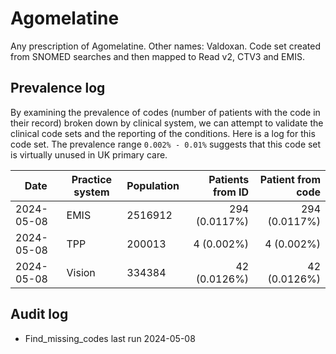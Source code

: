# Agomelatine

Any prescription of Agomelatine. Other names: Valdoxan. Code set created from SNOMED searches and then mapped to Read v2, CTV3 and EMIS.

## Prevalence log

By examining the prevalence of codes (number of patients with the code in their record) broken down by clinical system, we can attempt to validate the clinical code sets and the reporting of the conditions. Here is a log for this code set. The prevalence range `0.002% - 0.01%` suggests that this code set is virtually unused in UK primary care.

| Date       | Practice system | Population | Patients from ID | Patient from code |
| ---------- | --------------- | ---------- | ---------------: | ----------------: |
| 2024-05-08 | EMIS            | 2516912    |    294 (0.0117%) |     294 (0.0117%) |
| 2024-05-08 | TPP             | 200013     |       4 (0.002%) |        4 (0.002%) |
| 2024-05-08 | Vision          | 334384     |     42 (0.0126%) |      42 (0.0126%) |

## Audit log

- Find_missing_codes last run 2024-05-08
